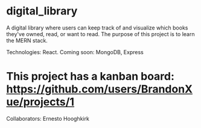 # digital_library
A digital library where users can keep track of and visualize which books they've owned, read, or want to read. The purpose of this project is to learn the MERN stack.

Technologies: React. Coming soon: MongoDB, Express


# This project has a kanban board: https://github.com/users/BrandonXue/projects/1


Collaborators: Ernesto Hooghkirk